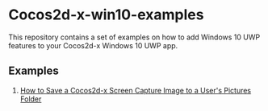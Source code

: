 # Cocos2d-x-win10-examples

This repository contains a set of examples on how to add Windows 10 UWP features to your Cocos2d-x Windows 10 UWP app. 

## Examples ##

1. [How to Save a Cocos2d-x Screen Capture Image to a User's Pictures Folder ](./examples/SaveImageToPicturesFolder/README.md)
